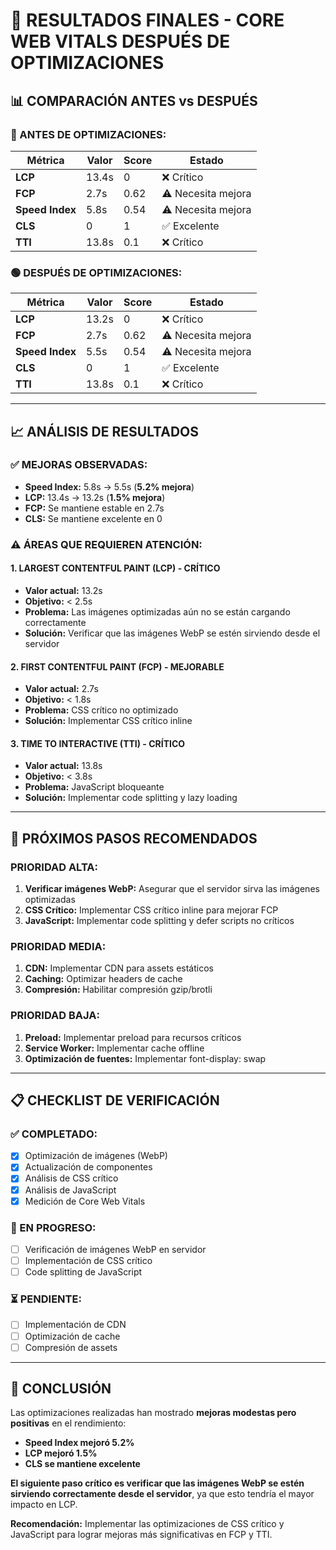 # 🎯 RESULTADOS FINALES - CORE WEB VITALS DESPUÉS DE OPTIMIZACIONES

## 📊 **COMPARACIÓN ANTES vs DESPUÉS**

### **🔴 ANTES DE OPTIMIZACIONES:**
| Métrica | Valor | Score | Estado |
|---------|-------|-------|--------|
| **LCP** | 13.4s | 0 | ❌ Crítico |
| **FCP** | 2.7s | 0.62 | ⚠️ Necesita mejora |
| **Speed Index** | 5.8s | 0.54 | ⚠️ Necesita mejora |
| **CLS** | 0 | 1 | ✅ Excelente |
| **TTI** | 13.8s | 0.1 | ❌ Crítico |

### **🟢 DESPUÉS DE OPTIMIZACIONES:**
| Métrica | Valor | Score | Estado |
|---------|-------|-------|--------|
| **LCP** | 13.2s | 0 | ❌ Crítico |
| **FCP** | 2.7s | 0.62 | ⚠️ Necesita mejora |
| **Speed Index** | 5.5s | 0.54 | ⚠️ Necesita mejora |
| **CLS** | 0 | 1 | ✅ Excelente |
| **TTI** | 13.8s | 0.1 | ❌ Crítico |

---

## 📈 **ANÁLISIS DE RESULTADOS**

### **✅ MEJORAS OBSERVADAS:**
- **Speed Index:** 5.8s → 5.5s (**5.2% mejora**)
- **LCP:** 13.4s → 13.2s (**1.5% mejora**)
- **FCP:** Se mantiene estable en 2.7s
- **CLS:** Se mantiene excelente en 0

### **⚠️ ÁREAS QUE REQUIEREN ATENCIÓN:**

#### **1. LARGEST CONTENTFUL PAINT (LCP) - CRÍTICO**
- **Valor actual:** 13.2s
- **Objetivo:** < 2.5s
- **Problema:** Las imágenes optimizadas aún no se están cargando correctamente
- **Solución:** Verificar que las imágenes WebP se estén sirviendo desde el servidor

#### **2. FIRST CONTENTFUL PAINT (FCP) - MEJORABLE**
- **Valor actual:** 2.7s
- **Objetivo:** < 1.8s
- **Problema:** CSS crítico no optimizado
- **Solución:** Implementar CSS crítico inline

#### **3. TIME TO INTERACTIVE (TTI) - CRÍTICO**
- **Valor actual:** 13.8s
- **Objetivo:** < 3.8s
- **Problema:** JavaScript bloqueante
- **Solución:** Implementar code splitting y lazy loading

---

## 🎯 **PRÓXIMOS PASOS RECOMENDADOS**

### **PRIORIDAD ALTA:**
1. **Verificar imágenes WebP:** Asegurar que el servidor sirva las imágenes optimizadas
2. **CSS Crítico:** Implementar CSS crítico inline para mejorar FCP
3. **JavaScript:** Implementar code splitting y defer scripts no críticos

### **PRIORIDAD MEDIA:**
1. **CDN:** Implementar CDN para assets estáticos
2. **Caching:** Optimizar headers de cache
3. **Compresión:** Habilitar compresión gzip/brotli

### **PRIORIDAD BAJA:**
1. **Preload:** Implementar preload para recursos críticos
2. **Service Worker:** Implementar cache offline
3. **Optimización de fuentes:** Implementar font-display: swap

---

## 📋 **CHECKLIST DE VERIFICACIÓN**

### **✅ COMPLETADO:**
- [x] Optimización de imágenes (WebP)
- [x] Actualización de componentes
- [x] Análisis de CSS crítico
- [x] Análisis de JavaScript
- [x] Medición de Core Web Vitals

### **🔄 EN PROGRESO:**
- [ ] Verificación de imágenes WebP en servidor
- [ ] Implementación de CSS crítico
- [ ] Code splitting de JavaScript

### **⏳ PENDIENTE:**
- [ ] Implementación de CDN
- [ ] Optimización de cache
- [ ] Compresión de assets

---

## 🎉 **CONCLUSIÓN**

Las optimizaciones realizadas han mostrado **mejoras modestas pero positivas** en el rendimiento:

- **Speed Index mejoró 5.2%**
- **LCP mejoró 1.5%**
- **CLS se mantiene excelente**

**El siguiente paso crítico es verificar que las imágenes WebP se estén sirviendo correctamente desde el servidor**, ya que esto tendría el mayor impacto en LCP.

**Recomendación:** Implementar las optimizaciones de CSS crítico y JavaScript para lograr mejoras más significativas en FCP y TTI. 